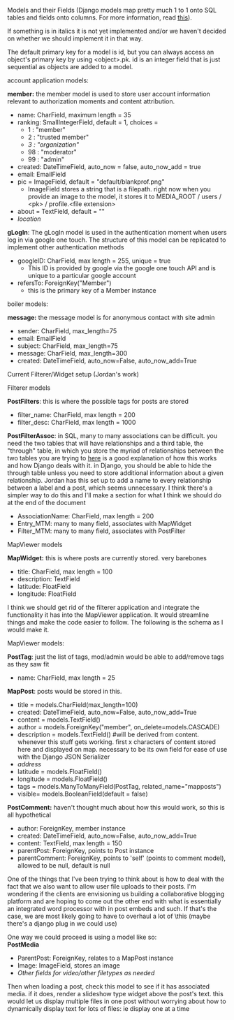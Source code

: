 Models and their Fields (Django models map pretty much 1 to 1 onto SQL tables and fields onto columns. For more information, read [this](https://docs.djangoproject.com/en/5.0/topics/db/models/)).

If something is in italics it is not yet implemented and/or we haven't decided on whether we should implement it in that way. 

The default primary key for a model is id, but you can always access an object's primary key by using \<object\>.pk. id is an integer field that is just sequential as objects are added to a model.

account application models:

**member:** the member model is used to store user account information relevant to authorization moments and content attribution. 

* name: CharField, maximum length \= 35  
* ranking: SmallIntegerField, default \= 1, choices \=   
  * 1 : "member"  
  * 2 : "trusted member"  
  * *3 : "organization"*  
  * 98 : "moderator"  
  * 99 : "admin"  
* created: DateTimeField, auto\_now \= false, auto\_now\_add \= true  
* email: EmailField  
* pic \= ImageField, default \= "default/blankprof.png"  
  * ImageField stores a string that is a filepath. right now when you provide an image to the model, it stores it to MEDIA\_ROOT / users / \<pk\> / profile.\<file extension\>  
* about \= TextField, default \= ""  
* *location*

**gLogIn**: The gLogIn model is used in the authentication moment when users log in via google one touch. The structure of this model can be replicated to implement other authentication methods

* googleID: CharField, max length \= 255, unique \= true  
  * This ID is provided by google via the google one touch API and is unique to a particular google account  
* refersTo: ForeignKey("Member")  
  * this is the primary key of a Member instance

boiler models:

**message:** the message model is for anonymous contact with site admin

* sender: CharField, max\_length=75  
* email: EmailField  
* subject: CharField, max\_length=75  
* message: CharField, max\_length=300  
* created: DateTimeField, auto\_now=False, auto\_now\_add=True

Current Filterer/Widget setup (Jordan's work)

Filterer models

**PostFilters**: this is where the possible tags for posts are stored

* filter\_name: CharField, max length \= 200  
* filter\_desc: CharField, max length \= 1000

**PostFilterAssoc**: in SQL, many to many associations can be difficult. you need the two tables that will have relationships and a third table, the "through" table, in which you store the myriad of relationships between the two tables you are trying to [here](https://www.sankalpjonna.com/learn-django/the-right-way-to-use-a-manytomanyfield-in-django) is a good explanation of how this works and how Django deals with it. in Django, you should be able to hide the through table unless you need to store additional information about a given relationship. Jordan has this set up to add a name to every relationship between a label and a post, which seems unnecessary. I think there's a simpler way to do this and I'll make a section for what I think we should do at the end of the document

* AssociationName: CharField, max length \= 200  
* Entry\_MTM: many to many field, associates with MapWidget  
* Filter\_MTM: many to many field, associates with PostFilter 

MapViewer models

**MapWidget:** this is where posts are currently stored. very barebones

* title: CharField, max length \= 100  
* description: TextField  
* latitude: FloatField  
* longitude: FloatField

I think we should get rid of the filterer application and integrate the functionality it has into the MapViewer application. It would streamline things and make the code easier to follow. The following is the schema as I would make it.

MapViewer models:

**PostTag**: just the list of tags, mod/admin would be able to add/remove tags as they saw fit

* name: CharField, max length \= 25

**MapPost**: posts would be stored in this.

* title \= models.CharField(max\_length=100)  
* created: DateTimeField, auto\_now=False, auto\_now\_add=True  
* content \= models.TextField()  
* author \= models.ForeignKey("member", on\_delete=models.CASCADE)  
* description \= models.TextField() \#will be derived from content. whenever this stuff gets working. first x characters of content stored here and displayed on map. necessary to be its own field for ease of use with the Django JSON Serializer  
* *address*  
* latitude \= models.FloatField()  
* longitude \= models.FloatField()  
* tags \= models.ManyToManyField(PostTag, related\_name="mapposts")  
* visible= models.BooleanField(default \= false)

**PostComment:** haven't thought much about how this would work, so this is all hypothetical

* author: ForeignKey, member instance  
* created: DateTimeField, auto\_now=False, auto\_now\_add=True  
* content: TextField, max length \= 150  
* parentPost: ForeignKey, points to Post instance  
* parentComment: ForeignKey, points to 'self' (points to comment model), allowed to be null, default is null

One of the things that I've been trying to think about is how to deal with the fact that we also want to allow user file uploads to their posts. I'm wondering if the clients are envisioning us building a collaborative blogging platform and are hoping to come out the other end with what is essentially an integrated word processor with in post embeds and such. If that's the case, we are most likely going to have to overhaul a lot of \\this (maybe there's a django plug in we could use)

One way we could proceed is using a model like so:  
**PostMedia**

* ParentPost: ForeignKey, relates to a MapPost instance  
* Image: ImageField, stores an image  
* *Other fields for video/other filetypes as needed*

Then when loading a post, check this model to see if it has associated media. if it does, render a slideshow type widget above the post's text. this would let us display multiple files in one post without worrying about how to dynamically display text for lots of files: ie display one at a time